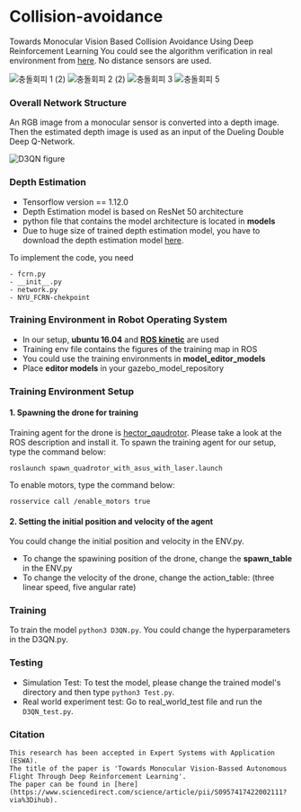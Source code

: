 # Collision-avoidance
Towards Monocular Vision Based Collision Avoidance Using Deep Reinforcement Learning
You could see the algorithm verification in real environment from [here](https://www.youtube.com/watch?v=oSQHCsvuE-8). No distance sensors are used. 

![충돌회피 1 (2)](https://user-images.githubusercontent.com/44888654/137864151-2f426558-5fd0-48c9-9b8b-7e606caf02e7.gif) ![충돌회피 2 (2)](https://user-images.githubusercontent.com/44888654/137863865-6b8fc3b1-329d-41f0-825e-bb329854d923.gif) ![충돌회피 3](https://user-images.githubusercontent.com/44888654/137863889-5f479905-b3fa-4aad-afb3-8ebdce4480ba.gif) ![충돌회피 5](https://user-images.githubusercontent.com/44888654/137865193-c99dda20-8176-4efe-8108-b9abbbfd18f7.gif)

### Overall Network Structure
An RGB image from a monocular sensor is converted into a depth image. Then the estimated depth image is used as an input of the Dueling Double Deep Q-Network. 

![D3QN figure](https://user-images.githubusercontent.com/44888654/137885281-277cace9-7662-4e75-a57a-8d67af29ada0.PNG)

### Depth Estimation
- Tensorflow version == 1.12.0
- Depth Estimation model is based on ResNet 50 architecture
- python file that contains the model architecture is located in **models**
- Due to huge size of trained depth estimation model, you have to download the depth estimation model [here](https://github.com/iro-cp/FCRN-DepthPrediction).

To implement the code, you need
```
- fcrn.py
- __init__.py
- network.py
- NYU_FCRN-chekpoint
```
### Training Environment in Robot Operating System
- In our setup, **ubuntu 16.04** and **[ROS kinetic](http://wiki.ros.org/kinetic/Installation/Ubuntu)** are used
- Training env file contains the figures of the training map in ROS
- You could use the training environments in **model_editor_models**
- Place **editor models** in your gazebo_model_repository

### Training Environment Setup
#### 1. Spawning the drone for training

Training agent for the drone is [hector_qaudrotor](http://wiki.ros.org/hector_quadrotor). Please take a look at the ROS description and install it.
To spawn the training agent for our setup, type the command below:
```
roslaunch spawn_quadrotor_with_asus_with_laser.launch
```
To enable motors, type the command below:
```
rosservice call /enable_motors true
```
#### 2. Setting the initial position and velocity of the agent
You could change the initial position and velocity in the ENV.py. 
- To change the spawining position of the drone, change the **spawn_table** in the ENV.py
- To change the velocity of the drone, change the action_table: (three linear speed, five angular rate)

### Training 
To train the model `python3 D3QN.py`. You could change the hyperparameters in the D3QN.py.
### Testing
- Simulation Test: To test the model, please change the trained model's directory and then type `python3 Test.py`.
- Real world experiment test: Go to real_world_test file and run the `D3QN_test.py`.

### Citation
```
This research has been accepted in Expert Systems with Application (ESWA).   
The title of the paper is 'Towards Monocular Vision-Bassed Autonomous Flight Through Deep Reinforcement Learning'.   
The paper can be found in [here](https://www.sciencedirect.com/science/article/pii/S0957417422002111?via%3Dihub).
```
